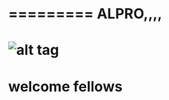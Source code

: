 
#
=========
ALPRO,,,,
=========
![alt tag](http://www.mtacertification.com/images/core-java.jpg)
================
welcome fellows
================
